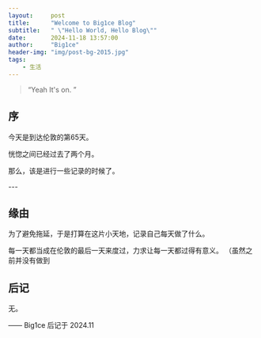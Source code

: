 ```yaml
---
layout:     post
title:      "Welcome to Big1ce Blog"
subtitle:   " \"Hello World, Hello Blog\""
date:       2024-11-18 13:57:00
author:     "Big1ce"
header-img: "img/post-bg-2015.jpg"
tags:
    - 生活
---
```


> “Yeah It's on. ”


## 序

今天是到达伦敦的第65天。

恍惚之间已经过去了两个月。



那么，该是进行一些记录的时候了。


<!-- [个人网站](http://big1ce.github.io)！ -->


<p id = "build"></p>
---

## 缘由

为了避免拖延，于是打算在这片小天地，记录自己每天做了什么。

每一天都当成在伦敦的最后一天来度过，力求让每一天都过得有意义。
（虽然之前并没有做到  




## 后记

无。

—— Big1ce 后记于 2024.11
